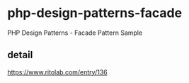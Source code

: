 # php-design-patterns-facade
PHP Design Patterns - Facade Pattern Sample

## detail
https://www.ritolab.com/entry/136
